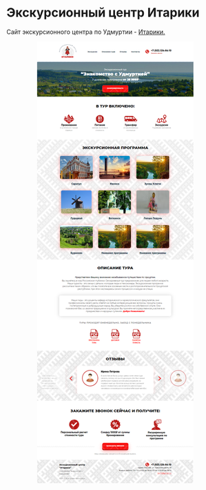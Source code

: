 # Экскурсионный центр Итарики
Сайт экскурсионного центра по Удмуртии - [Итарики.](http://alexdyatlov.github.io/Itariki)

<p align="center">
 <img  src="https://github.com/AlexDyatlov/myScreenshots/raw/master/screens/Itariki.png">
</p>